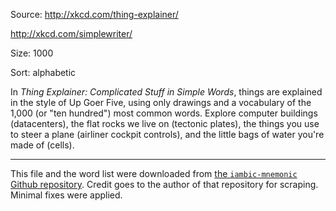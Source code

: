 Source: http://xkcd.com/thing-explainer/

 http://xkcd.com/simplewriter/

Size: 1000

Sort: alphabetic

In *Thing Explainer: Complicated Stuff in Simple Words*, things are explained in the style of Up Goer Five, using only drawings and a vocabulary of the 1,000 (or "ten hundred") most common words. Explore computer buildings (datacenters), the flat rocks we live on (tectonic plates), the things you use to steer a plane (airliner cockpit controls), and the little bags of water you're made of (cells).

***

This file and the word list were downloaded from [the `iambic-mnemonic` Github repository](https://github.com/ChristopherA/iambic-mnemonic/tree/master). Credit goes to the author of that repository for scraping. Minimal fixes were applied.